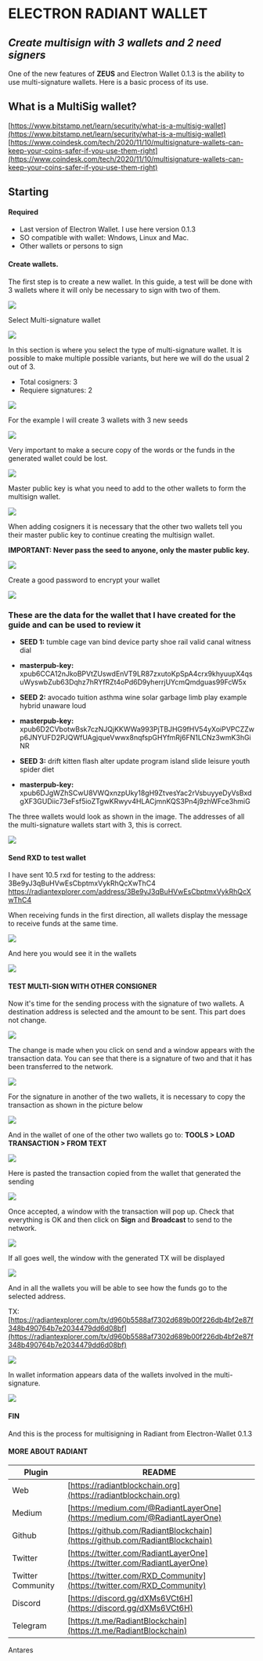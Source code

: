 # ELECTRON RADIANT WALLET
## _Create multisign with 3 wallets and 2 need signers_

One of the new features of **ZEUS** and Electron Wallet 0.1.3 is the ability to use multi-signature wallets. Here is a basic process of its use.

## What is a MultiSig wallet? 
[https://www.bitstamp.net/learn/security/what-is-a-multisig-wallet](https://www.bitstamp.net/learn/security/what-is-a-multisig-wallet)
[https://www.coindesk.com/tech/2020/11/10/multisignature-wallets-can-keep-your-coins-safer-if-you-use-them-right](https://www.coindesk.com/tech/2020/11/10/multisignature-wallets-can-keep-your-coins-safer-if-you-use-them-right)


## Starting

#### Required
* Last version of Electron Wallet. I use  here version 0.1.3
* SO compatible with wallet: Wndows, Linux and Mac.
* Other wallets or persons to sign

#### Create wallets.
The first step is to create a new wallet. In this guide, a test will be done with 3 wallets where it will only be necessary to sign with two of them.

![](https://github.com/Antares-RXD/Radiant-Guides/blob/main/Create-multisign-wallet/img/01-create-wallet.png?raw=true)

Select Multi-signature wallet

![](https://github.com/Antares-RXD/Radiant-Guides/blob/main/Create-multisign-wallet/img/02-select-multisign-wallet.png?raw=true)

In this section is where you select the type of multi-signature wallet. It is possible to make multiple possible variants, but here we will do the usual 2 out of 3.

- Total cosigners: 3
- Requiere signatures: 2
 
![](https://github.com/Antares-RXD/Radiant-Guides/blob/main/Create-multisign-wallet/img/03-select-number-cosigners-and-signatures.png?raw=true)

For the example I will create 3 wallets with 3 new seeds

![](https://github.com/Antares-RXD/Radiant-Guides/blob/main/Create-multisign-wallet/img/04-new-seed-restore-or-priv-key.png?raw=true)

Very important to make a secure copy of the words or the funds in the generated wallet could be lost.

![](https://github.com/Antares-RXD/Radiant-Guides/blob/main/Create-multisign-wallet/img/05-new-seed.png?raw=true)

Master public key is what you need to add to the other wallets to form the multisign wallet.

![](https://github.com/Antares-RXD/Radiant-Guides/blob/main/Create-multisign-wallet/img/06-master-pub-key.png?raw=true)

When adding cosigners it is necessary that the other two wallets tell you their master public key to continue creating the multisign wallet. 

**IMPORTANT: Never pass the seed to anyone, only the master public key.**

![](https://github.com/Antares-RXD/Radiant-Guides/blob/main/Create-multisign-wallet/img/07-add-other-cosigner-master-pub-key.png?raw=true)

Create a good password to encrypt your wallet

![](https://github.com/Antares-RXD/Radiant-Guides/blob/main/Create-multisign-wallet/img/08-password-wallet.png?raw=true)

### These are the data for the wallet that I have created for the guide and can be used to review it

- **SEED 1:** tumble cage van bind device party shoe rail valid canal witness dial
- **masterpub-key:** xpub6CCA12nJkoBPVtZUswdEnVT9LR87zxutoKpSpA4crx9khyuupX4qsuWyswbZub63Dqhz7hRYfRZt4oPd6D9yherrjUYcmQmdguas99FcW5x
 
- **SEED 2:** avocado tuition asthma wine solar garbage limb play example hybrid unaware loud
- **masterpub-key:** xpub6D2CVbotwBsk7czNJQjKKWWa993PjTBJHG9fHV54yXoiPVPCZZwp6JNYUFD2PJQWfUAgjqueVwwx8nqfspGHYfmRj6FN1LCNz3wmK3hGiNR
 
- **SEED 3:** drift kitten flash alter update program island slide leisure youth spider diet
- **masterpub-key:** xpub6DJgWZhSCwU8VWQxnzpUky18gH9ZtvesYac2rVsbuyyeDyVsBxdgXF3GUDiic73eFsf5ioZTgwKRwyv4HLACjmnKQS3Pn4j9zhWFce3hmiG

The three wallets would look as shown in the image. The addresses of all the multi-signature wallets start with 3, this is correct.

![](https://github.com/Antares-RXD/Radiant-Guides/blob/main/Create-multisign-wallet/img/09-same-address-all-wallets.png?raw=true)

#### Send RXD to test wallet

I have sent 10.5 rxd for testing to the address: 3Be9yJ3qBuHVwEsCbptmxVykRhQcXwThC4
https://radiantexplorer.com/address/3Be9yJ3qBuHVwEsCbptmxVykRhQcXwThC4

When receiving funds in the first direction, all wallets display the message to receive funds at the same time.

![](https://github.com/Antares-RXD/Radiant-Guides/blob/main/Create-multisign-wallet/img/10-all-wallets-recive-same-time.png?raw=true)

And here you would see it in the wallets

![](https://github.com/Antares-RXD/Radiant-Guides/blob/main/Create-multisign-wallet/img/11-all-wallets-recive-same-time.png?raw=true)

#### TEST MULTI-SIGN WITH OTHER CONSIGNER

Now it's time for the sending process with the signature of two wallets. A destination address is selected and the amount to be sent. This part does not change.

![](https://github.com/Antares-RXD/Radiant-Guides/blob/main/Create-multisign-wallet/img/12-send-with-one-wallet.png?raw=true)

The change is made when you click on send and a window appears with the transaction data. You can see that there is a signature of two and that it has been transferred to the network.

![](https://github.com/Antares-RXD/Radiant-Guides/blob/main/Create-multisign-wallet/img/13-transaction-broadcast.png?raw=true)

For the signature in another of the two wallets, it is necessary to copy the transaction as shown in the picture below

![](https://github.com/Antares-RXD/Radiant-Guides/blob/main/Create-multisign-wallet/img/14-copy-tx-to-other-signer.png?raw=true)

And in the wallet of one of the other two wallets go to: **TOOLS > LOAD TRANSACTION > FROM TEXT**

![](https://github.com/Antares-RXD/Radiant-Guides/blob/main/Create-multisign-wallet/img/15-past-tx-in-other-wallet.png?raw=true)

Here is pasted the transaction copied from the wallet that generated the sending

![](https://github.com/Antares-RXD/Radiant-Guides/blob/main/Create-multisign-wallet/img/16-load-tx-in-other-wallet.png?raw=true)

Once accepted, a window with the transaction will pop up. Check that everything is OK and then click on **Sign** and **Broadcast** to send to the network.

![](https://github.com/Antares-RXD/Radiant-Guides/blob/main/Create-multisign-wallet/img/17-sign-and-broadcast-transaction.png?raw=true)

If all goes well, the window with the generated TX will be displayed

![](https://github.com/Antares-RXD/Radiant-Guides/blob/main/Create-multisign-wallet/img/18-payment-sent.png?raw=true)

And in all the wallets you will be able to see how the funds go to the selected address.

TX: [https://radiantexplorer.com/tx/d960b5588af7302d689b00f226db4bf2e87f348b490764b7e2034479dd6d08bf](https://radiantexplorer.com/tx/d960b5588af7302d689b00f226db4bf2e87f348b490764b7e2034479dd6d08bf)

![](https://github.com/Antares-RXD/Radiant-Guides/blob/main/Create-multisign-wallet/img/19-tx-final-all-wallets.png?raw=true)

In wallet information appears data of the wallets involved in the multi-signature.

![](https://github.com/Antares-RXD/Radiant-Guides/blob/main/Create-multisign-wallet/img/20-info-all-wallets.png?raw=true)

#### FIN
And this is the process for multisigning in Radiant from Electron-Wallet 0.1.3

#### MORE ABOUT RADIANT

| Plugin | README |
| ------ | ------ |
| Web | [https://radiantblockchain.org](https://radiantblockchain.org) |
| Medium | [https://medium.com/@RadiantLayerOne](https://medium.com/@RadiantLayerOne) |
| Github | [https://github.com/RadiantBlockchain](https://github.com/RadiantBlockchain) |
| Twitter | [https://twitter.com/RadiantLayerOne](https://twitter.com/RadiantLayerOne) |
| Twitter Community | [https://twitter.com/RXD_Community](https://twitter.com/RXD_Community) |
| Discord | [https://discord.gg/dXMs6VCt6H](https://discord.gg/dXMs6VCt6H) |
| Telegram | [https://t.me/RadiantBlockchain](https://t.me/RadiantBlockchain) |

Antares
